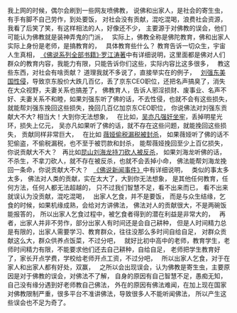 我上网的时候，偶尔会刷到一些网友喷佛教，
说佛和出家人，是社会的寄生虫，有手有脚不自己劳作，到处要饭，
对社会没有贡献，混吃混喝，浪费社会资源，
 
我看了后笑了笑，有这样相法的人，好像还不少，
主要源于对佛教的误会，他们可能认为佛教就是装神弄鬼的门派，
 
实际上，佛教全称是佛陀教育，佛和出家人实际上身份是老师，是搞教育的，
 
具体教育些什么？
教育告诉一切众生，宇宙人生真相，
[《佛说系列全部书籍》·罗江涛著](https://www.kancloud.cn/@luojiangtao)中有详细说明，这里面都是佛对人们群众的教育内容，我能力有限，只能告诉你们这些，实际内容比这多很多，
 
教这些东西，对社会有啥贡献？
道理我就不多说了，直接举实在的例子，
 
[刘强东美国性侵](https://www.kancloud.cn/luojiangtao/foshuoxinwen/2629199)，导致京东股价大跌几百亿，丢了京东CEO职位，还把名声搞臭了，消失在大众视野，夫妻关系也搞差了，
佛教育人，告诉人邪淫损财、废事业、名声不好、夫妻关系不和睦，如果刘强东听了佛的话，不去性侵，也就不会有这些损失，
就能帮刘强东挽回这些损失，挽回几百亿加京东CEO职位，
你说佛法对刘强东贡献大不大?
相当大！大到你无法想象，
 
在比如，[吴亦凡强奸坐牢](https://www.kancloud.cn/luojiangtao/foshuoxinwen/2640702)，丢掉明星光环，损失上亿元，
吴亦凡如果听了佛的话，就不存在这些问题，就能挽回这些损失，
贡献同样非常巨大，
 
在比如 [薇娅偷税漏税被封杀](https://www.kancloud.cn/luojiangtao/foshuoxinwen/2629201)，
如果薇娅听了佛的话不犯偷盗，不偷税漏税，也不至于被罚款和封杀，
能帮薇娅挽回至少上百亿损失，
你说贡献大不大？
 
再比如[昆山刘海龙持刀砍人被反杀](https://www.kancloud.cn/luojiangtao/foshuoxinwen/2635739)，
如果刘海龙听佛的话，不杀生，不拿刀砍人，就不存在被反杀，也就不会丢掉小命，
佛法能帮刘海龙挽回一条命，你说贡献大不大？
 
[《佛说新闻事件》](https://www.kancloud.cn/luojiangtao/foshuoxinwen)中有详细说明，
 
类似的事太多太多，
佛法对人类的贡献，实在太大了，大到你无法想象，
是其他任何教育，任何方法，任何人都无法超越的，
只不过我们智慧不足，看不出来而已，
看不出来就误认为没贡献，混吃混喝，
 
出家人乞食，并不是要饭，
而是与众生结缘，乞食的时候，如果机缘成熟，会给对方讲佛法，
佛法对人的贡献很大，不是两碗饭能报答的，
所以出家人乞食过程中，被乞食者得到的潜在利益是非常大的，
 
再者，出家人并非不劳作，部分出家人有时间还是会自己耕种，
但是人时间精力总是有限的，出家人需要学习、教育群众，往往没那么多时间自给自足，
对群众贡献这么大，群众供养点饭菜，不过分吧，
 
就好比初中高中的老师，教育学生，老师时间精力有限，不能要求他们还去自己耕种，自给自足，
老师把学生教育好了，家长开点学费，学校给老师开点工资，不过分吧，
 
所以出家人乞食，对于在家人和出家人都有好处，双赢，
 
之所以会出现误会，认为佛教是寄生虫，主要原因是对于佛教的误会，对佛法不了解，
自身的原因有自己智慧不足，愚痴无知，自己没有缘分遇到好老师教自己佛法，
外在的原因有佛法难闻，在加上现在国家对佛教限制严重，很多平台不准讲佛法，导致很多人不能听闻佛法，
所以产生这些误会也不足为奇了。
